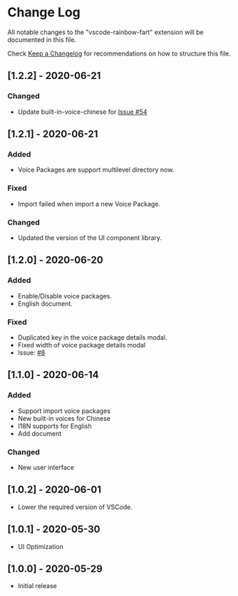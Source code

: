 # Change Log

All notable changes to the "vscode-rainbow-fart" extension will be documented in this file.

Check [Keep a Changelog](http://keepachangelog.com/) for recommendations on how to structure this file.

## [1.2.2] - 2020-06-21

### Changed

- Update built-in-voice-chinese for [Issue #54](https://github.com/SaekiRaku/vscode-rainbow-fart/issues/54)

## [1.2.1] - 2020-06-21

### Added

- Voice Packages are support multilevel directory now.

### Fixed

- Import failed when import a new Voice Package.

### Changed

- Updated the version of the UI component library.

## [1.2.0] - 2020-06-20

### Added

- Enable/Disable voice packages.
- English document.

### Fixed

- Duplicated key in the voice package details modal.
- Fixed width of voice package details modal
- Issue: [#8](https://github.com/SaekiRaku/vscode-rainbow-fart/issues/8)

## [1.1.0] - 2020-06-14

### Added

- Support import voice packages
- New built-in voices for Chinese
- I18N supports for English
- Add document

### Changed

- New user interface

## [1.0.2] - 2020-06-01

- Lower the required version of VSCode.

## [1.0.1] - 2020-05-30

- UI Optimization

## [1.0.0] - 2020-05-29

- Initial release